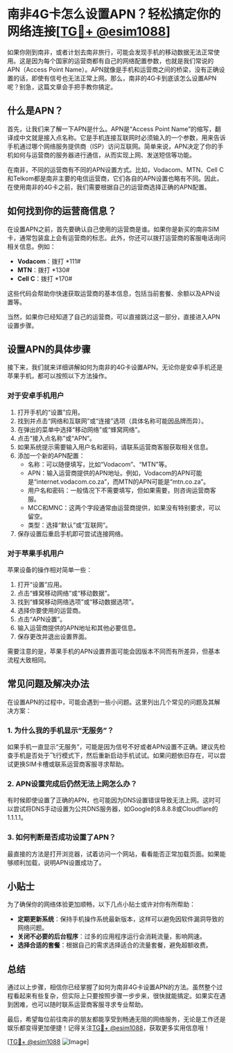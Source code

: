 # 南非4G卡怎么设置APN？轻松搞定你的网络连接[[TG💪+ @esim1088](https://t.me/s/esim1088)]

如果你刚到南非，或者计划去南非旅行，可能会发现手机的移动数据无法正常使用。这是因为每个国家的运营商都有自己的网络配置参数，也就是我们常说的APN（Access Point Name）。APN就像是手机和运营商之间的桥梁，没有正确设置的话，即使有信号也无法正常上网。那么，南非的4G卡到底该怎么设置APN呢？别急，这篇文章会手把手教你搞定。

## 什么是APN？

首先，让我们来了解一下APN是什么。APN是“Access Point Name”的缩写，翻译成中文就是接入点名称。它是手机连接互联网时必须输入的一个参数，用来告诉手机通过哪个网络服务提供商（ISP）访问互联网。简单来说，APN决定了你的手机如何与运营商的服务器进行通信，从而实现上网、发送短信等功能。

在南非，不同的运营商有不同的APN设置方式。比如，Vodacom、MTN、Cell C和Telkom都是南非主要的电信运营商，它们各自的APN设置也略有不同。因此，在使用南非的4G卡之前，我们需要根据自己的运营商选择正确的APN配置。

## 如何找到你的运营商信息？

在设置APN之前，首先要确认自己使用的运营商是谁。如果你是新买的南非SIM卡，通常包装盒上会有运营商的标志。此外，你还可以拨打运营商的客服电话询问相关信息。例如：

- **Vodacom**：拨打 *111#
- **MTN**：拨打 *130#
- **Cell C**：拨打 *170#

这些代码会帮助你快速获取运营商的基本信息，包括当前套餐、余额以及APN设置等。

当然，如果你已经知道了自己的运营商，可以直接跳过这一部分，直接进入APN设置步骤。

## 设置APN的具体步骤

接下来，我们就来详细讲解如何为南非的4G卡设置APN。无论你是安卓手机还是苹果手机，都可以按照以下方法操作。

### 对于安卓手机用户

1. 打开手机的“设置”应用。
2. 找到并点击“网络和互联网”或“连接”选项（具体名称可能因品牌而异）。
3. 在弹出的菜单中选择“移动网络”或“蜂窝网络”。
4. 点击“接入点名称”或“APN”。
5. 如果系统提示需要输入用户名和密码，请联系运营商客服获取相关信息。
6. 添加一个新的APN配置：
   - 名称：可以随便填写，比如“Vodacom”、“MTN”等。
   - APN：输入运营商提供的APN地址。例如，Vodacom的APN可能是“internet.vodacom.co.za”，而MTN的APN可能是“mtn.co.za”。
   - 用户名和密码：一般情况下不需要填写，但如果需要，则咨询运营商客服。
   - MCC和MNC：这两个字段通常由运营商提供，如果没有特别要求，可以留空。
   - 类型：选择“默认”或“互联网”。
7. 保存设置后重启手机即可尝试连接网络。

### 对于苹果手机用户

苹果设备的操作相对简单一些：

1. 打开“设置”应用。
2. 点击“蜂窝移动网络”或“移动数据”。
3. 找到“蜂窝移动网络选项”或“移动数据选项”。
4. 选择你要使用的运营商。
5. 点击“APN设置”。
6. 输入运营商提供的APN地址和其他必要信息。
7. 保存更改并退出设置界面。

需要注意的是，苹果手机的APN设置界面可能会因版本不同而有所差异，但基本流程大致相同。

## 常见问题及解决办法

在设置APN的过程中，可能会遇到一些小问题。这里列出几个常见的问题及其解决方案：

### 1. 为什么我的手机显示“无服务”？

如果手机一直显示“无服务”，可能是因为信号不好或者APN设置不正确。建议先检查手机是否处于飞行模式下，然后重新启动手机试试。如果问题依旧存在，可以尝试更换SIM卡槽或联系运营商客服寻求帮助。

### 2. APN设置完成后仍然无法上网怎么办？

有时候即使设置了正确的APN，也可能因为DNS设置错误导致无法上网。这时可以尝试将DNS手动设置为公共DNS服务器，如Google的8.8.8.8或Cloudflare的1.1.1.1。

### 3. 如何判断是否成功设置了APN？

最直接的方法是打开浏览器，试着访问一个网站，看看能否正常加载页面。如果能够顺利加载，说明APN设置成功了。

## 小贴士

为了确保你的网络体验更加顺畅，以下几点小贴士或许对你有所帮助：

- **定期更新系统**：保持手机操作系统最新版本，这样可以避免因软件漏洞导致的网络问题。
- **关闭不必要的后台程序**：过多的应用程序运行会消耗流量，影响网速。
- **选择合适的套餐**：根据自己的需求选择适合的流量套餐，避免超额收费。

## 总结

通过以上步骤，相信你已经掌握了如何为南非4G卡设置APN的方法。虽然整个过程看起来有些复杂，但实际上只要按照步骤一步步来，很快就能搞定。如果实在遇到困难，也可以随时联系运营商客服寻求专业帮助。

最后，希望每位前往南非的朋友都能享受到畅通无阻的网络服务，无论是工作还是娱乐都变得更加便捷！记得关注[TG💪+ @esim1088](https://t.me/s/esim1088)，获取更多实用信息哦！

[[TG💪+ @esim1088](https://t.me/s/esim1088) ![Image](https://i.postimg.cc/4NQfJmqS/Snipaste-2025-05-13-00-14-12.png)]